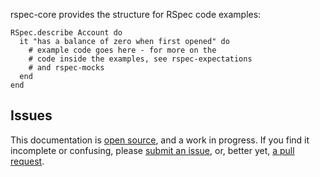 rspec-core provides the structure for RSpec code examples:

    RSpec.describe Account do
      it "has a balance of zero when first opened" do
        # example code goes here - for more on the
        # code inside the examples, see rspec-expectations
        # and rspec-mocks
      end
    end

## Issues

This documentation is [open source](https://github.com/rspec/rspec-core/tree/main/features), and a work in progress.  If you find it incomplete or confusing, please [submit an issue](http://github.com/rspec/rspec-core/issues), or, better yet, [a pull request](http://github.com/rspec/rspec-core).
